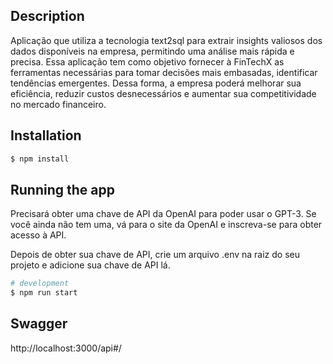 ## Description

Aplicação que utiliza a tecnologia text2sql para extrair
insights valiosos dos dados disponíveis na empresa, permitindo uma análise mais rápida e
precisa. Essa aplicação tem como objetivo fornecer à FinTechX as ferramentas necessárias
para tomar decisões mais embasadas, identificar tendências emergentes. Dessa forma, a
empresa poderá melhorar sua eficiência, reduzir custos desnecessários e aumentar sua
competitividade no mercado financeiro.

## Installation

```bash
$ npm install
```

## Running the app
Precisará obter uma chave de API da OpenAI para poder usar o GPT-3. Se você ainda não tem uma, vá para o site da OpenAI e inscreva-se para obter acesso à API.

Depois de obter sua chave de API, crie um arquivo .env na raiz do seu projeto e adicione sua chave de API lá.

```bash
# development
$ npm run start
```

## Swagger
http://localhost:3000/api#/
